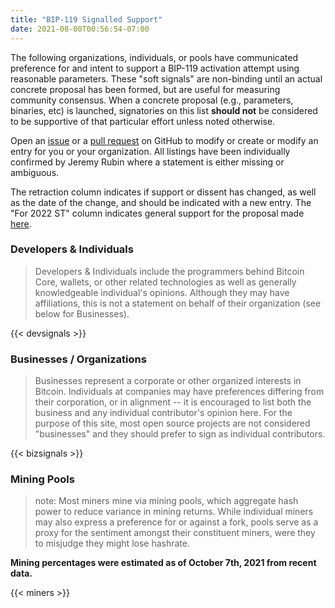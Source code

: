 ```yaml
---
title: "BIP-119 Signalled Support"
date: 2021-08-00T00:56:54-07:00
---
```


The following organizations, individuals, or pools have communicated preference
for and intent to support a BIP-119 activation attempt using reasonable
parameters. These "soft signals" are non-binding until an actual concrete proposal
has been formed, but are useful for measuring community consensus. When a concrete proposal
(e.g., parameters, binaries, etc) is launched, signatories on this list **should not** be considered
to be supportive of that particular effort unless noted otherwise.

Open an [issue](https://github.com/jeremyrubin/utxos.org/issues/new) or a [pull
request](https://github.com/JeremyRubin/utxos.org/pulls) on GitHub to modify or
create or modify an entry for you or your organization. All listings have been
individually confirmed by Jeremy Rubin where a statement is either missing
or ambiguous.

The retraction column indicates if support or dissent has changed, as well as
the date of the change, and should be indicated with a new entry. The "For 2022
ST" column indicates general support for the proposal made
[here](https://rubin.io/bitcoin/2022/04/17/next-steps-bip119/).

### Developers & Individuals
> Developers & Individuals include the programmers behind Bitcoin Core,
> wallets, or other related technologies as well as generally knowledgeable
> individual's opinions. Although they may have affiliations, this is not a statement
> on behalf of their organization (see below for Businesses).

{{< devsignals >}}

### Businesses / Organizations
> Businesses represent a corporate  or other organized interests in Bitcoin.
> Individuals at companies may have preferences differing from their
> corporation, or in alignment -- it is encouraged to list both the business
> and any individual contributor's opinion here. For the purpose of this site,
> most open source projects are not considered "businesses" and they should
> prefer to sign as individual contributors.

{{< bizsignals >}}

### Mining Pools

> note: Most miners mine via mining pools, which aggregate hash power to reduce
> variance in mining returns. While individual miners may also express a
> preference for or against a fork, pools serve as a proxy for the sentiment
> amongst their constituent miners, were they to misjudge they might lose
> hashrate.

**Mining percentages were estimated as of October 7th, 2021 from recent data.**

{{< miners >}}



